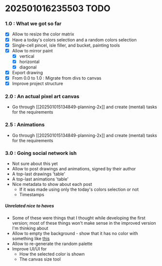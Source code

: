 # 202501016235503 TODO

### 1.0 : What we got so far

- [x] Allow to resize the color matrix
- [x] Have a today's colors selection and a random colors selection
- [x] Single-cell pincel, isle filler, and bucket, painting tools
- [x] Allow to mirror paint
    - [x] vertical
    - [x] horizontal
    - [x] diagonal
- [x] Export drawing
- [x] From 0.0 to 1.0 : Migrate from divs to canvas
- [x] Improve project structure

### 2.0 : An actual pixel art canvas

- Go through [[202501015134849-planning-2x]] and create (mental) tasks for the requirements

### 2.5 : Animations

- Go through [[202501015134849-planning-2x]] and create (mental) tasks for the requirements

### 3.0 : Going social network ish

- Not sure about this yet
- Allow to post drawings and animations, signed by their author
- A top-last drawings 'table'
- A top-last animations 'table'
- Nice metadata to show about each post
    - If it was made using only the today's colors selection or not
    - Timestamps

##### Unrelated nice to haves

- Some of these were things that I thought while developing the first version; most of these things won't make sense in the improved version I'm thinking about
- Allow to empty the background - show that it has no color with something like [this]
- Allow to re-generate the random palette
- Improve UI/UI for
    - How the selected color is shown
    - The canvas size tool

[this]: https://as1.ftcdn.net/jpg/02/57/42/72/1000_F_257427286_Lp7c9XdPnvN46TyFKqUaZpPADJ77ZzUk.jpg 'png background empty pattern'
